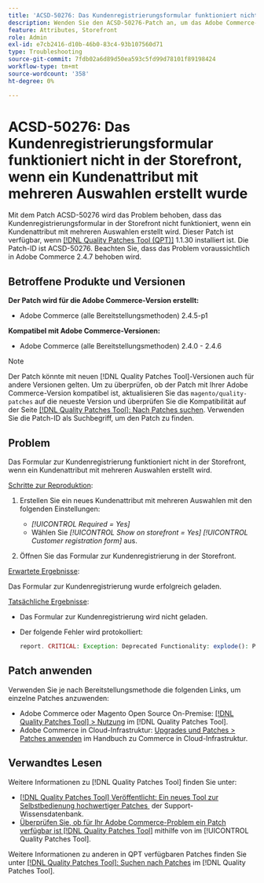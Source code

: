 ```yaml
---
title: 'ACSD-50276: Das Kundenregistrierungsformular funktioniert nicht in der Storefront, wenn ein Kundenattribut mit mehreren Auswahlen erstellt wurde'
description: Wenden Sie den ACSD-50276-Patch an, um das Adobe Commerce-Problem zu beheben, bei dem das Kundenregistrierungsformular nicht in der Storefront funktioniert, wenn ein Kundenattribut mit mehreren Auswahlen erstellt wird.
feature: Attributes, Storefront
role: Admin
exl-id: e7cb2416-d10b-46b0-83c4-93b107560d71
type: Troubleshooting
source-git-commit: 7fdb02a6d89d50ea593c5fd99d78101f89198424
workflow-type: tm+mt
source-wordcount: '358'
ht-degree: 0%

---
```


# ACSD-50276: Das Kundenregistrierungsformular funktioniert nicht in der Storefront, wenn ein Kundenattribut mit mehreren Auswahlen erstellt wurde

Mit dem Patch ACSD-50276 wird das Problem behoben, dass das Kundenregistrierungsformular in der Storefront nicht funktioniert, wenn ein Kundenattribut mit mehreren Auswahlen erstellt wird. Dieser Patch ist verfügbar, wenn [[!DNL Quality Patches Tool (QPT)]](https://experienceleague.adobe.com/de/docs/commerce-operations/tools/quality-patches-tool/quality-patches-tool-to-self-serve-quality-patches) 1.1.30 installiert ist. Die Patch-ID ist ACSD-50276. Beachten Sie, dass das Problem voraussichtlich in Adobe Commerce 2.4.7 behoben wird.

## Betroffene Produkte und Versionen

**Der Patch wird für die Adobe Commerce-Version erstellt:**

* Adobe Commerce (alle Bereitstellungsmethoden) 2.4.5-p1

**Kompatibel mit Adobe Commerce-Versionen:**

* Adobe Commerce (alle Bereitstellungsmethoden) 2.4.0 - 2.4.6

>[!NOTE]
>
>Der Patch könnte mit neuen [!DNL Quality Patches Tool]-Versionen auch für andere Versionen gelten. Um zu überprüfen, ob der Patch mit Ihrer Adobe Commerce-Version kompatibel ist, aktualisieren Sie das `magento/quality-patches` auf die neueste Version und überprüfen Sie die Kompatibilität auf der Seite [[!DNL Quality Patches Tool]: Nach Patches suchen](https://experienceleague.adobe.com/tools/commerce-quality-patches/index.html?lang=de). Verwenden Sie die Patch-ID als Suchbegriff, um den Patch zu finden.

## Problem

Das Formular zur Kundenregistrierung funktioniert nicht in der Storefront, wenn ein Kundenattribut mit mehreren Auswahlen erstellt wird.

<u>Schritte zur Reproduktion</u>:

1. Erstellen Sie ein neues Kundenattribut mit mehreren Auswahlen mit den folgenden Einstellungen:

   * *[!UICONTROL Required = Yes]*
   * Wählen Sie *[!UICONTROL Show on storefront = Yes]* *[!UICONTROL Customer registration form]* aus.

1. Öffnen Sie das Formular zur Kundenregistrierung in der Storefront.

<u>Erwartete Ergebnisse</u>:

Das Formular zur Kundenregistrierung wurde erfolgreich geladen.

<u>Tatsächliche Ergebnisse</u>:

* Das Formular zur Kundenregistrierung wird nicht geladen.
* Der folgende Fehler wird protokolliert:

  ```PHP
  report. CRITICAL: Exception: Deprecated Functionality: explode(): Passing null to parameter #2 ($string) of type string is deprecated in vendor/magento/module-custom-attribute-management/Block/Form/Renderer/Multiselect.php
  ```

## Patch anwenden

Verwenden Sie je nach Bereitstellungsmethode die folgenden Links, um einzelne Patches anzuwenden:

* Adobe Commerce oder Magento Open Source On-Premise: [[!DNL Quality Patches Tool] > Nutzung](/help/tools/quality-patches-tool/usage.md) im [!DNL Quality Patches Tool].
* Adobe Commerce in Cloud-Infrastruktur: [Upgrades und Patches > Patches anwenden](https://experienceleague.adobe.com/docs/commerce-cloud-service/user-guide/develop/upgrade/apply-patches.html?lang=de) im Handbuch zu Commerce in Cloud-Infrastruktur.

## Verwandtes Lesen

Weitere Informationen zu [!DNL Quality Patches Tool] finden Sie unter:

* [[!DNL Quality Patches Tool] Veröffentlicht: Ein neues Tool zur Selbstbedienung hochwertiger Patches &#x200B;](https://experienceleague.adobe.com/de/docs/commerce-operations/tools/quality-patches-tool/quality-patches-tool-to-self-serve-quality-patches) der Support-Wissensdatenbank.
* [Überprüfen Sie, ob für Ihr Adobe Commerce-Problem ein Patch verfügbar ist [!DNL Quality Patches Tool]](/help/tools/quality-patches-tool/patches-available-in-qpt/check-patch-for-magento-issue-with-magento-quality-patches.md) mithilfe von im [!UICONTROL Quality Patches Tool].


Weitere Informationen zu anderen in QPT verfügbaren Patches finden Sie unter [[!DNL Quality Patches Tool]: Suchen nach Patches](https://experienceleague.adobe.com/tools/commerce-quality-patches/index.html?lang=de) im [!DNL Quality Patches Tool].
